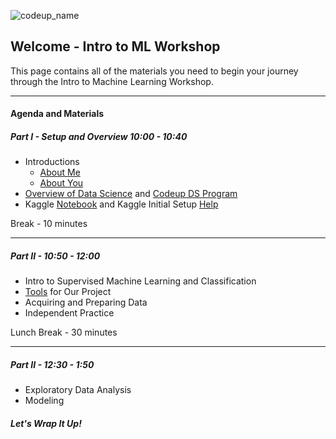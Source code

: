 ![codeup_name](https://750092.smushcdn.com/1449913/wp-content/uploads/2018/08/logo.png?lossy=1&strip=1&webp=1)

## Welcome - Intro to ML Workshop

This page contains all of the materials you need to begin your journey through the Intro to Machine Learning Workshop.
___

#### Agenda and Materials

##### Part I - Setup and Overview 10:00 - 10:40

- Introductions
    - [About Me](https://www.linkedin.com/in/faithkane/)
    - [About You](https://app.sli.do/event/mnnqb5gc)
- [Overview of Data Science](https://faithkane3.github.io/ds_overview.pdf) and [Codeup DS Program](https://codeup.com/ds-admissions/)
- Kaggle [Notebook](https://www.kaggle.com/faithcodeup/classification-ml-workshop) and Kaggle Initial Setup [Help](https://towardsdatascience.com/kaggle-kernels-for-beginners-a-step-by-step-guide-3db6b1cd7606)

Break - 10 minutes

___

##### Part II - 10:50 - 12:00

- Intro to Supervised Machine Learning and Classification
- [Tools]((https://faithkane3.github.io/)) for Our Project
- Acquiring and Preparing Data
- Independent Practice


Lunch Break - 30 minutes

___

##### Part II - 12:30 - 1:50

- Exploratory Data Analysis
- Modeling


##### Let's Wrap It Up!
